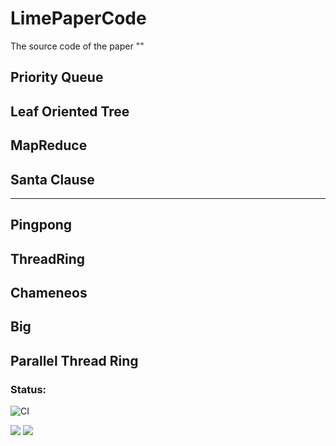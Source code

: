 # LimePaperCode
The source code of the paper "" 

## Priority Queue

## Leaf Oriented Tree

## MapReduce

## Santa Clause

-------

## Pingpong

[](pingpong/Readme.md)

## ThreadRing

[](threadring/README.md)

## Chameneos

[]()

## Big

[]()

## Parallel Thread Ring

[]()

[]()

### Status:

![CI](https://github.com/yao2001626/LimePaperCode/workflows/CI/badge.svg)

![](https://github.com/yao2001626/LimePaperCode/workflows/CI/badge.svg)
![](https://github.com/yao2001626/LimePaperCode/workflows/PQ-GO/badge.svg)